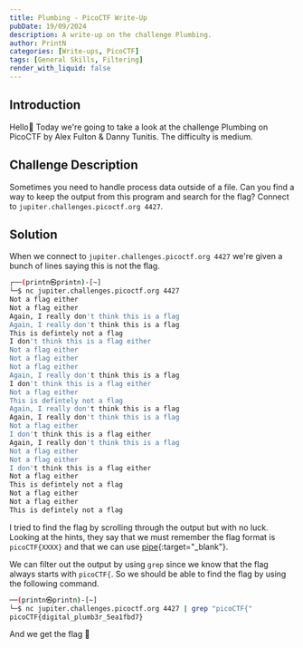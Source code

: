 ```yaml
---
title: Plumbing - PicoCTF Write-Up
pubDate: 19/09/2024
description: A write-up on the challenge Plumbing.
author: PrintN
categories: [Write-ups, PicoCTF]
tags: [General Skills, Filtering]
render_with_liquid: false
---
```

## Introduction
Hello👋 Today we're going to take a look at the challenge Plumbing on PicoCTF by Alex Fulton & Danny Tunitis. The difficulty is medium.

## Challenge Description
Sometimes you need to handle process data outside of a file. Can you find a way to keep the output from this program and search for the flag? Connect to ```jupiter.challenges.picoctf.org 4427```.

## Solution
When we connect to ```jupiter.challenges.picoctf.org 4427``` we're given a bunch of lines saying this is not the flag.
```bash
┌──(printn㉿printn)-[~]
└─$ nc jupiter.challenges.picoctf.org 4427                  
Not a flag either
Not a flag either
Again, I really don't think this is a flag
Again, I really don't think this is a flag
This is defintely not a flag
I don't think this is a flag either
Not a flag either
Not a flag either
Not a flag either
Again, I really don't think this is a flag
I don't think this is a flag either
Not a flag either
This is defintely not a flag
Again, I really don't think this is a flag
Again, I really don't think this is a flag
Not a flag either
I don't think this is a flag either
Again, I really don't think this is a flag
Not a flag either
Not a flag either
I don't think this is a flag either
Not a flag either
This is defintely not a flag
Not a flag either
Not a flag either
This is defintely not a flag
```

I tried to find the flag by scrolling through the output but with no luck. Looking at the hints, they say that we must remember the flag format is ```picoCTF{XXXX}``` and that we can use [pipe](http://www.linfo.org/pipes.html){:target="_blank"}.

We can filter out the output by using ```grep``` since we know that the flag always starts with ```picoCTF{```. So we should be able to find the flag by using the following command.
```bash
──(printn㉿printn)-[~]
└─$ nc jupiter.challenges.picoctf.org 4427 | grep "picoCTF{"
picoCTF{digital_plumb3r_5ea1fbd7}
```

And we get the flag 🥳